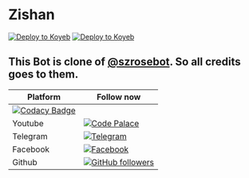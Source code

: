 # Zishan
[![Deploy to Koyeb](https://www.koyeb.com/static/images/deploy/button.svg)](https://t.me/JISSHU_BOTS?type=git&repository=https://t.me/JISSHU_BOTS&branch=name&name=servicename)
[![Deploy to Koyeb](https://graph.org/file/9456b1e97fb6c1e403792.jpg)](https://t.me/JISSHU_BOTS?type=git&repository=https://t.me/JISSHU_BOTS&branch=name&name=servicename)
## This Bot is clone of [@szrosebot](https://t.me/szrosebot). So all credits goes to them.



| **Platform** |  **Follow now**   |
|------------|---------------------|
[![Codacy Badge](https://api.codacy.com/project/badge/Grade/216dce16653e49d4b87d1f55caf03cb8)](https://app.codacy.com/gh/Madushankabro/TheElina-Bot?utm_source=github.com&utm_medium=referral&utm_content=Madushankabro/TheElina-Bot&utm_campaign=Badge_Grade_Settings) |
|   Youtube   | [![Code Palace](https://img.shields.io/youtube/channel/subscribers/UC2COV4jPD1hHbQMJuPnA3HA?label=E%20PUSTHAKALAYA%20BOTs%20™&style=social)](https://www.youtube.com/channel/UC2COV4jPD1hHbQMJuPnA3HA/videos) |
|  Telegram    | [![Telegram](https://img.shields.io/badge/E%20PUSTHAKALAYA%20BOTs%20™-003245?style=flat&labelColor=224242&logoColor=white&for-the-badge&logo=telegram)](https://t.me/JISSHU_BOTS)&nbsp;|
|  Facebook  | [![Facebook](https://img.shields.io/badge/Follow%20me%20on%20Facebook-2533cf?style=flat&labelColor=224242&logoColor=white&for-the-badge&logo=facebook)](https://www.facebook.com/kasuntha.madushanka.18/)&nbsp;|
| Github | [![GitHub followers](https://img.shields.io/github/followers/Madushankabro.svg?style=social&label=Follow&maxAge=2592000)](https://github.com/Madushankabro?tab=followers) |

 
